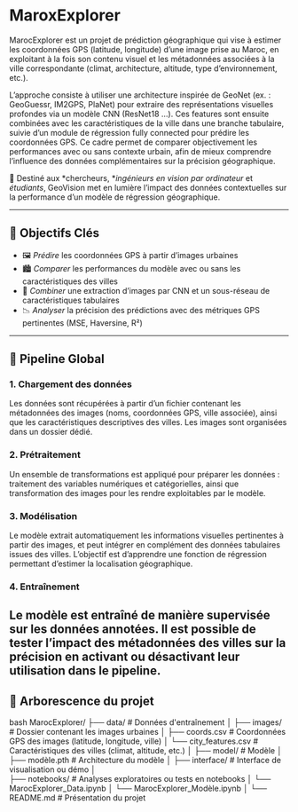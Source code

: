 # MaroxExplorer 

MarocExplorer est un projet de prédiction géographique qui vise à estimer les coordonnées GPS (latitude, longitude) d’une image prise au Maroc, en exploitant à la fois son contenu visuel et les métadonnées associées à la ville correspondante (climat, architecture, altitude, type d’environnement, etc.).

L’approche consiste à utiliser une architecture inspirée de GeoNet (ex. : GeoGuessr, IM2GPS, PlaNet) pour extraire des représentations visuelles profondes via un modèle CNN (ResNet18 ...). Ces features sont ensuite combinées avec les caractéristiques de la ville dans une branche tabulaire, suivie d’un module de régression fully connected pour prédire les coordonnées GPS. Ce cadre permet de comparer objectivement les performances avec ou sans contexte urbain, afin de mieux comprendre l’influence des données complémentaires sur la précision géographique.

🎯 Destiné aux *chercheurs, **ingénieurs en vision par ordinateur* et *étudiants*, GeoVision met en lumière l’impact des données contextuelles sur la performance d’un modèle de régression géographique.

---

## 🚀 Objectifs Clés

* 🖼 *Prédire* les coordonnées GPS à partir d’images urbaines
* 🏙 *Comparer* les performances du modèle avec ou sans les caractéristiques des villes
* 🧠 *Combiner* une extraction d’images par CNN et un sous-réseau de caractéristiques tabulaires
* 📉 *Analyser* la précision des prédictions avec des métriques GPS pertinentes (MSE, Haversine, R²)

---

## 🔧 Pipeline Global

### 1. Chargement des données
Les données sont récupérées à partir d’un fichier contenant les métadonnées des images (noms, coordonnées GPS, ville associée), ainsi que les caractéristiques descriptives des villes. Les images sont organisées dans un dossier dédié.

### 2. Prétraitement
Un ensemble de transformations est appliqué pour préparer les données : traitement des variables numériques et catégorielles, ainsi que transformation des images pour les rendre exploitables par le modèle.

### 3. Modélisation
Le modèle extrait automatiquement les informations visuelles pertinentes à partir des images, et peut intégrer en complément des données tabulaires issues des villes. L’objectif est d’apprendre une fonction de régression permettant d’estimer la localisation géographique.

### 4. Entraînement
Le modèle est entraîné de manière supervisée sur les données annotées. Il est possible de tester l’impact des métadonnées des villes sur la précision en activant ou désactivant leur utilisation dans le pipeline.
---

## 📂 Arborescence du projet

bash
MarocExplorer/
├── data/               # Données d'entraînement
│   ├── images/         # Dossier contenant les images urbaines
│   ├── coords.csv      # Coordonnées GPS des images (latitude, longitude, ville)
│   └── city_features.csv  # Caractéristiques des villes (climat, altitude, etc.)
│
├── model/              # Modèle
│   ├── modèle.pth      # Architecture du modèle
│
├── interface/          # Interface de visualisation ou démo
│   
├── notebooks/          # Analyses exploratoires ou tests en notebooks
│   └── MarocExplorer_Data.ipynb
│   └── MarocExplorer_Modèle.ipynb
│
└── README.md           # Présentation du projet


